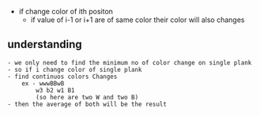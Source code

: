 

- if change color of ith positon
    - if value of i-1 or i+1 are of same color their color will also changes

## understanding 
    - we only need to find the minimum no of color change on single plank
    - so if i change color of single plank
    - find continuos colors Changes
        ex - wwwBBwB
            w3 b2 w1 B1
            (so here are two W and two B)
    - then the average of both will be the result